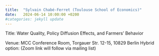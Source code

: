 ```yaml
---
title:  "Sylvain Chabé-Ferret (Toulouse School of Economics)"
date:   2024-06-14 10:00:00 +0200
#categories: jekyll update
---
```

Title: Water Quality, Policy Diffusion Effects, and Farmers’
Behavior

Venue: MCC Conference Room,
Torgauer Str. 12-15, 10829 Berlin
Hybrid option:
(Zoom link will follow via mailing list)

